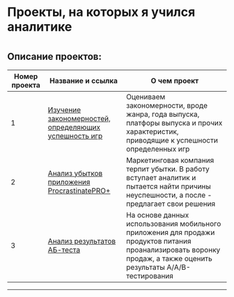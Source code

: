 # Проекты, на которых я учился аналитике
#
## Описание проектов:
| Номер проекта | Название и ссылка | О чем проект                                                     |
|---------------|-------------------|------------------------------------------------------------------|
|1              |[Изучение закономерностей, определяющих успешность игр](https://github.com/ArsenForReasons/projects/blob/main/Project1/Закономерности_игр.ipynb)|Оцениваем закономерности, вроде жанра, года выпуска, платфоры выпуска и прочих характеристик, приводящие к успешности определенных игр|
|2              |[Анализ убытков приложения ProcrastinatePRO+](https://github.com/ArsenForReasons/projects/blob/main/Project2/Business_metrics.ipynb)|Маркетинговая компания терпит убытки. В работу вступает аналитик и пытается найти причины неуспешности, а после - предлагает свои решения|
|3              |[Анализ результатов АБ-теста](https://github.com/ArsenForReasons/projects/blob/main/Project3/АБ-тест.ipynb)|На основе данных использования мобильного приложения для продажи продуктов питания проанализировать воронку продаж, а также оценить результаты A/A/B-тестирования|


---
